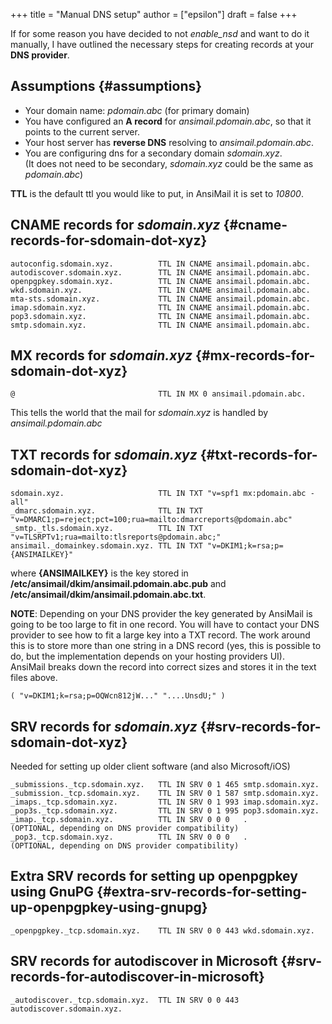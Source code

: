 +++
title = "Manual DNS setup"
author = ["epsilon"]
draft = false
+++

If for some reason you have decided to not _enable\_nsd_ and want to do it manually,
I have outlined the necessary steps for creating records at your **DNS provider**.


## Assumptions {#assumptions}

-   Your domain name: _pdomain.abc_ (for primary domain)
-   You have configured an **A record** for _ansimail.pdomain.abc_, so that it points to the current server.
-   Your host server has **reverse DNS** resolving to _ansimail.pdomain.abc_.
-   You are configuring dns for a secondary domain _sdomain.xyz_.<br />
    (It does not need to be secondary, _sdomain.xyz_ could be the same as _pdomain.abc_)

**TTL** is the default ttl you would like to put, in AnsiMail it is set to _10800_.


## CNAME records for _sdomain.xyz_ {#cname-records-for-sdomain-dot-xyz}

```nil
autoconfig.sdomain.xyz.          TTL IN CNAME ansimail.pdomain.abc.
autodiscover.sdomain.xyz.        TTL IN CNAME ansimail.pdomain.abc.
openpgpkey.sdomain.xyz.          TTL IN CNAME ansimail.pdomain.abc.
wkd.sdomain.xyz.                 TTL IN CNAME ansimail.pdomain.abc.
mta-sts.sdomain.xyz.             TTL IN CNAME ansimail.pdomain.abc.
imap.sdomain.xyz.                TTL IN CNAME ansimail.pdomain.abc.
pop3.sdomain.xyz.                TTL IN CNAME ansimail.pdomain.abc.
smtp.sdomain.xyz.                TTL IN CNAME ansimail.pdomain.abc.
```


## MX records for _sdomain.xyz_ {#mx-records-for-sdomain-dot-xyz}

```nil
@                                TTL IN MX 0 ansimail.pdomain.abc.
```

This tells the world that the mail for _sdomain.xyz_ is handled by _ansimail.pdomain.abc_


## TXT records for _sdomain.xyz_ {#txt-records-for-sdomain-dot-xyz}

```nil
sdomain.xyz.                     TTL IN TXT "v=spf1 mx:pdomain.abc -all"
_dmarc.sdomain.xyz.              TTL IN TXT "v=DMARC1;p=reject;pct=100;rua=mailto:dmarcreports@pdomain.abc"
_smtp._tls.sdomain.xyz.          TTL IN TXT "v=TLSRPTv1;rua=mailto:tlsreports@pdomain.abc;"
ansimail._domainkey.sdomain.xyz. TTL IN TXT "v=DKIM1;k=rsa;p={ANSIMAILKEY}"
```

where **{ANSIMAILKEY}** is the key stored in **/etc/ansimail/dkim/ansimail.pdomain.abc.pub**
and **/etc/ansimail/dkim/ansimail.pdomain.abc.txt**.

**NOTE**: Depending on your DNS provider the key generated by AnsiMail is going to be too
large to fit in one record. You will have to contact your DNS provider to see how
to fit a large key into a TXT record. The work around this is to store more than one string
in a DNS record (yes, this is possible to do, but the implementation depends on your
hosting providers UI).<br />
AnsiMail breaks down the record into correct sizes and stores it in the text files above.

```nil
( "v=DKIM1;k=rsa;p=OQWcn812jW..." "....UnsdU;" )
```


## SRV records for _sdomain.xyz_ {#srv-records-for-sdomain-dot-xyz}

Needed for setting up older client software (and also Microsoft/iOS)

```nil
_submissions._tcp.sdomain.xyz.   TTL IN SRV 0 1 465 smtp.sdomain.xyz.
_submission._tcp.sdomain.xyz.    TTL IN SRV 0 1 587 smtp.sdomain.xyz.
_imaps._tcp.sdomain.xyz.         TTL IN SRV 0 1 993 imap.sdomain.xyz.
_pop3s._tcp.sdomain.xyz.         TTL IN SRV 0 1 995 pop3.sdomain.xyz.
_imap._tcp.sdomain.xyz.          TTL IN SRV 0 0 0   .                   (OPTIONAL, depending on DNS provider compatibility)
_pop3._tcp.sdomain.xyz.          TTL IN SRV 0 0 0   .                   (OPTIONAL, depending on DNS provider compatibility)
```


## Extra SRV records for setting up openpgpkey using GnuPG {#extra-srv-records-for-setting-up-openpgpkey-using-gnupg}

```nil
_openpgpkey._tcp.sdomain.xyz.    TTL IN SRV 0 0 443 wkd.sdomain.xyz.
```


## SRV records for autodiscover in Microsoft {#srv-records-for-autodiscover-in-microsoft}

```nil
_autodiscover._tcp.sdomain.xyz.  TTL IN SRV 0 0 443 autodiscover.sdomain.xyz.
```
